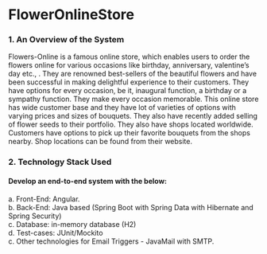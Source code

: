 # FlowerOnlineStore

### 1.	An Overview of the System
Flowers-Online is a famous online store, which enables users to order the flowers online for various occasions like birthday, anniversary, valentine’s day etc., . 
They are renowned best-sellers of the beautiful flowers and have been successful in making delightful experience to their customers. They have options for every occasion, 
be it, inaugural function, a birthday or a sympathy function. They make every occasion memorable. This online store has wide customer base and they have lot of varieties of
options with varying prices and sizes of bouquets. They also have recently added selling of flower seeds to their portfolio. They also have shops located worldwide. Customers
have options to pick up their favorite bouquets from the shops nearby. Shop locations can be found from their website.<br/>

### 2.	Technology Stack Used

####  Develop an end-to-end system with the below:<br/>
a.	Front-End: Angular.<br/>
b.	Back-End:  Java based (Spring Boot with Spring Data with Hibernate and Spring Security)<br/>
c.	Database: in-memory database (H2) <br/>
d.	Test-cases: JUnit/Mockito <br/>
c.	Other technologies for Email Triggers - JavaMail with SMTP.


